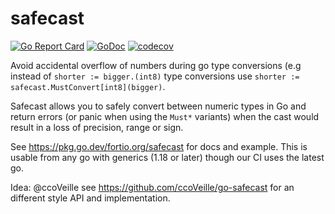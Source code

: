 # safecast

[![Go Report Card](https://goreportcard.com/badge/fortio.org/safecast)](https://goreportcard.com/report/fortio.org/safecast)
[![GoDoc](https://godoc.org/fortio.org/safecast?status.svg)](https://pkg.go.dev/fortio.org/safecast)
[![codecov](https://codecov.io/gh/fortio/safecast/branch/main/graph/badge.svg)](https://codecov.io/gh/fortio/safecast)

Avoid accidental overflow of numbers during go type conversions (e.g instead of `shorter := bigger.(int8)` type conversions use `shorter := safecast.MustConvert[int8](bigger)`.

Safecast allows you to safely convert between numeric types in Go and return errors (or panic when using the `Must*` variants) when the cast would result in a loss of precision, range or sign.

See https://pkg.go.dev/fortio.org/safecast for docs and example.
This is usable from any go with generics (1.18 or later) though our CI uses the latest go.

Idea: @ccoVeille see https://github.com/ccoVeille/go-safecast for an different style API and implementation.
